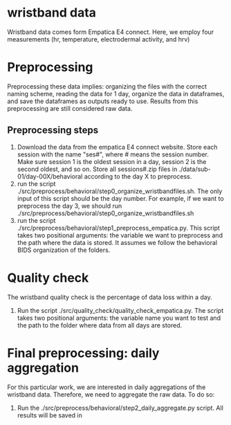 # wristband data

Wristband data comes form Empatica E4 connect. Here, we employ four measurements (hr, temperature, electrodermal activity, and hrv)

# Preprocessing
Preprocessing these data implies: organizing the files with the correct naming scheme, reading the data for 1 day, organize the data in dataframes, and save the dataframes as outputs ready to use. Results from this preprocessing are still considered raw data. 

## Preprocessing steps
1. Download the data from the empatica E4 connect website. Store each session with the name "ses#", where # means the session number. Make sure session 1 is the oldest session in a day, session 2 is the second oldest, and so on. Store all sessions#.zip files in ./data/sub-01/day-00X/behavioral according to the day X to preprocess. 
2. run the script ./src/preprocess/behavioral/step0_organize_wristbandfiles.sh. The only input of this script should be the day number. For example, if we want to preprocess the day 3, we should run ./src/preprocess/behavioral/step0_organize_wristbandfiles.sh 
3. run the script ./src/preprocess/behavioral/step1_preprocess_empatica.py. This script takes two positional arguments: the variable we want to preprocess and the path where the data is stored. It assumes we follow the behavioral BIDS organization of the folders. 

# Quality check
The wristband quality check is the percentage of data loss within a day. 
1. Run the script ./src/quality_check/quality_check_empatica.py. The script takes two positional arguments: the variable name you want to test and the path to the folder where data from all days are stored. 

# Final preprocessing: daily aggregation
For this particular work, we are interested in daily aggregations of the wristband data. Therefore, we need to aggregate the raw data. To do so:
1. Run the ./src/preprocess/behavioral/step2_daily_aggregate.py script. All results will be saved in 
